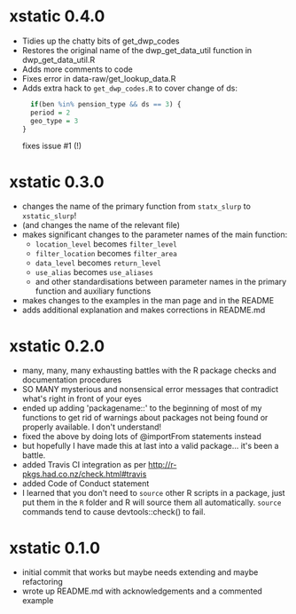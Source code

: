 # xstatic 0.4.0

* Tidies up the chatty bits of get_dwp_codes
* Restores the original name of the dwp_get_data_util function in dwp_get_data_util.R
* Adds more comments to code
* Fixes error in data-raw/get_lookup_data.R
* Adds extra hack to `get_dwp_codes.R` to cover change of ds:
  ```r
    if(ben %in% pension_type && ds == 3) {
    period = 2
    geo_type = 3
  }
  ```
  fixes issue #1 (!)

# xstatic 0.3.0

* changes the name of the primary function from `statx_slurp` to `xstatic_slurp`!
* (and changes the name of the relevant file)
* makes significant changes to the parameter names of the main function:
  * `location_level` becomes `filter_level`
  * `filter_location` becomes `filter_area`
  * `data_level` becomes `return_level`
  * `use_alias` becomes `use_aliases`
  * and other standardisations between parameter names in the primary function and auxiliary functions
* makes changes to the examples in the man page and in the README
* adds additional explanation and makes corrections in README.md

# xstatic 0.2.0

* many, many, many exhausting battles with the R package checks and documentation procedures
* SO MANY mysterious and nonsensical error messages that contradict what's right in front of your eyes
* ended up adding 'packagename::' to the beginning of most of my functions to get rid of warnings about packages not being found or properly available. I don't understand!
* fixed the above by doing lots of @importFrom statements instead
* but hopefully I have made this at last into a valid package... it's been a battle.
* added Travis CI integration as per http://r-pkgs.had.co.nz/check.html#travis
* added Code of Conduct statement
* I learned that you don't need to `source` other R scripts in a package, just put them in the `R` folder and R will source them all automatically. `source` commands tend to cause devtools::check() to fail.

# xstatic 0.1.0

* initial commit that works but maybe needs extending and maybe refactoring
* wrote up README.md with acknowledgements and a commented example